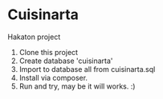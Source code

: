 Cuisinarta
==========

Hakaton project


1. Clone this project
2. Create database 'cuisinarta'
3. Import to database all from cuisinarta.sql
4. Install via composer.
5. Run and try, may be it will works. :)